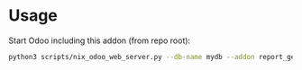 # Usage

Start Odoo including this addon (from repo root):

```bash
python3 scripts/nix_odoo_web_server.py --db-name mydb --addon report_generate_helper
```
